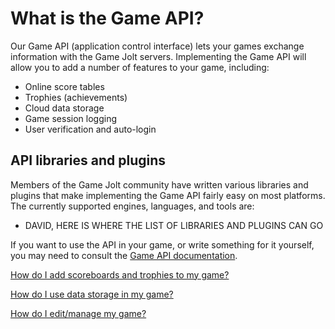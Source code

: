 # What is the Game API?

Our Game API (application control interface) lets your games exchange information with the Game Jolt servers. Implementing the Game API will allow you to add a number of features to your game, including:

- Online score tables 
- Trophies (achievements) 
- Cloud data storage 
- Game session logging 
- User verification and auto-login   

## API libraries and plugins

Members of the Game Jolt community have written various libraries and plugins that make implementing the Game API fairly easy on most platforms. The currently supported engines, languages, and tools are:

- DAVID, HERE IS WHERE THE LIST OF LIBRARIES AND PLUGINS CAN GO

If you want to use the API in your game, or write something for it yourself, you may need to consult the [Game API documentation](https://github.com/gamejolt/doc-game-api). 

[How do I add scoreboards and trophies to my game?](/add-api/index.md)

[How do I use data storage in my game?](/add-storage/index.md)

[How do I edit/manage my game?](/edit-game/index.md)
